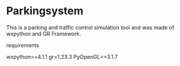 # Parkingsystem

This is a parking and traffic control simulation tool and was made of wxpython and GR Framework.


requirements

wxpython==4.1.1
gr=1.23.3
PyOpenGL==3.1.7

